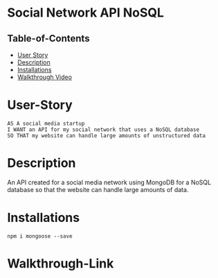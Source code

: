 # Social Network API NoSQL

 ## Table-of-Contents

  * [User Story](#user-story)
  * [Description](#description)
  * [Installations](#Installations)
  * [Walkthrough Video](#Walkthrough-Link)

  
 # User-Story
```
AS A social media startup
I WANT an API for my social network that uses a NoSQL database
SO THAT my website can handle large amounts of unstructured data
```
# Description
An API created for a social media network using MongoDB for a NoSQL database so that the website can handle large amounts of data.

# Installations
```
npm i mongoose --save
```

# Walkthrough-Link 




